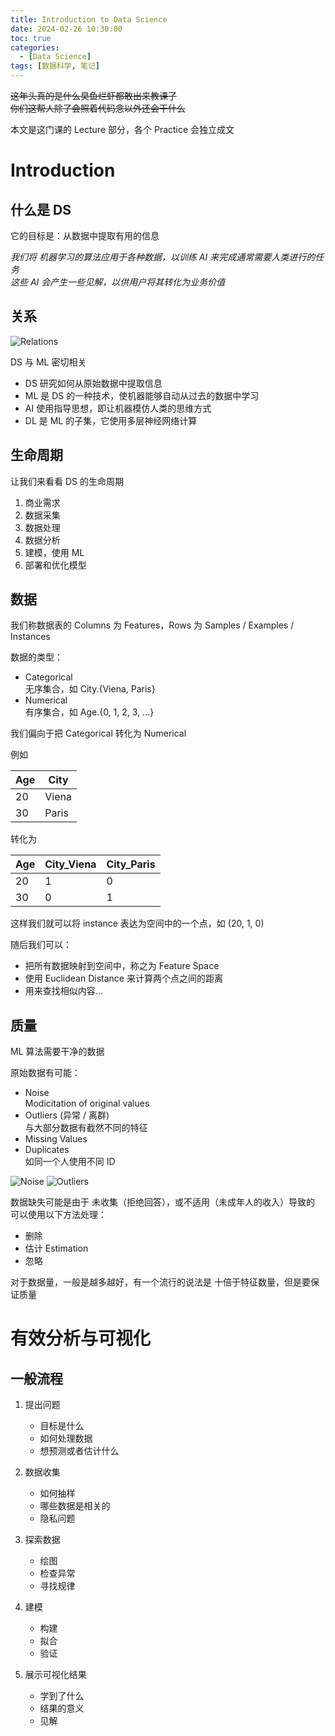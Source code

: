 ```yaml
---
title: Introduction to Data Science
date: 2024-02-26 10:30:00
toc: true
categories:
  - [Data Science]
tags: [数据科学, 笔记]
---
```


~~这年头真的是什么臭鱼烂虾都敢出来教课了~~  
~~你们这帮人除了会照着代码念以外还会干什么~~

本文是这门课的 Lecture 部分，各个 Practice 会独立成文

<!-- more -->

# Introduction

## 什么是 DS

它的目标是：从数据中提取有用的信息

_我们将 机器学习的算法应用于各种数据，以训练 AI 来完成通常需要人类进行的任务_  
_这些 AI 会产生一些见解，以供用户将其转化为业务价值_

## 关系

![Relations](1Relations.jpg)

DS 与 ML 密切相关

- DS 研究如何从原始数据中提取信息
- ML 是 DS 的一种技术，使机器能够自动从过去的数据中学习
- AI 使用指导思想，即让机器模仿人类的思维方式
- DL 是 ML 的子集，它使用多层神经网络计算

## 生命周期

让我们来看看 DS 的生命周期

1. 商业需求
2. 数据采集
3. 数据处理
4. 数据分析
5. 建模，使用 ML
6. 部署和优化模型

## 数据

我们称数据表的 Columns 为 Features，Rows 为 Samples / Examples / Instances

数据的类型：

- Categorical  
  无序集合，如 City.{Viena, Paris}
- Numerical  
  有序集合，如 Age.{0, 1, 2, 3, ...}

我们偏向于把 Categorical 转化为 Numerical

例如

| Age | City  |
| --- | ----- |
| 20  | Viena |
| 30  | Paris |

转化为

| Age | City_Viena | City_Paris |
| --- | ---------- | ---------- |
| 20  | 1          | 0          |
| 30  | 0          | 1          |

这样我们就可以将 instance 表达为空间中的一个点，如 (20, 1, 0)

随后我们可以：

- 把所有数据映射到空间中，称之为 Feature Space
- 使用 Euclidean Distance 来计算两个点之间的距离
- 用来查找相似内容...

## 质量

ML 算法需要干净的数据

原始数据有可能：

- Noise  
  Modicitation of original values
- Outliers (异常 / 离群)  
  与大部分数据有截然不同的特征
- Missing Values
- Duplicates  
  如同一个人使用不同 ID

![Noise](1Noise.jpg)
![Outliers](1Outliers.jpg)

数据缺失可能是由于 未收集（拒绝回答），或不适用（未成年人的收入）导致的  
可以使用以下方法处理：

- 删除
- 估计 Estimation
- 忽略

对于数据量，一般是越多越好，有一个流行的说法是 十倍于特征数量，但是要保证质量

# 有效分析与可视化

## 一般流程

1. 提出问题

   - 目标是什么
   - 如何处理数据
   - 想预测或者估计什么

2. 数据收集

   - 如何抽样
   - 哪些数据是相关的
   - 隐私问题

3. 探索数据

   - 绘图
   - 检查异常
   - 寻找规律

4. 建模

   - 构建
   - 拟合
   - 验证

5. 展示可视化结果

   - 学到了什么
   - 结果的意义
   - 见解

##
